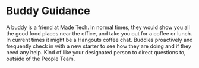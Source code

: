 # Buddy Guidance

A buddy is a friend at Made Tech. In normal times, they would show you all the good food places near the office, and take you out for a coffee or lunch. In current times it might be a Hangouts coffee chat.
Buddies proactively and frequently check in with a new starter to see how they are doing and if they need any help.
Kind of like your designated person to direct questions to, outside of the People Team.
